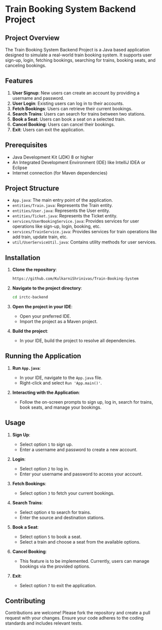 

# Train Booking System Backend Project

## Project Overview

The Train Booking System Backend Project is a Java based application designed to simulate a real-world train booking system. It supports user sign-up, login, fetching bookings, searching for trains, booking seats, and canceling bookings.

## Features

1. **User Signup**: New users can create an account by providing a username and password.
2. **User Login**: Existing users can log in to their accounts.
3. **Fetch Bookings**: Users can retrieve their current bookings.
4. **Search Trains**: Users can search for trains between two stations.
5. **Book a Seat**: Users can book a seat on a selected train.
6. **Cancel Booking**: Users can cancel their bookings.
7. **Exit**: Users can exit the application.

## Prerequisites

- Java Development Kit (JDK) 8 or higher
- An Integrated Development Environment (IDE) like IntelliJ IDEA or Eclipse
- Internet connection (for Maven dependencies)

## Project Structure

- `App.java`: The main entry point of the application.
- `entities/Train.java`: Represents the Train entity.
- `entities/User.java`: Represents the User entity.
- `entities/Ticket.java`: Represents the Ticket entity.
- `services/UserBookingService.java`: Provides services for user operations like sign-up, login, booking, etc.
- `services/TrainService.java`: Provides services for train operations like add train, update train, etc.
- `util/UserServiceUtil.java`: Contains utility methods for user services.

## Installation

1. **Clone the repository**:

    ```bash
    https://github.com/KulkarniShrinivas/Train-Booking-System
    ```

2. **Navigate to the project directory**:

    ```bash
    cd irctc-backend
    ```

3. **Open the project in your IDE**:

    - Open your preferred IDE.
    - Import the project as a Maven project.

4. **Build the project**:

    - In your IDE, build the project to resolve all dependencies.

## Running the Application

1. **Run `App.java`**:

    - In your IDE, navigate to the `App.java` file.
    - Right-click and select `Run 'App.main()'`.

2. **Interacting with the Application**:

    - Follow the on-screen prompts to sign up, log in, search for trains, book seats, and manage your bookings.

## Usage

1. **Sign Up**:

    - Select option `1` to sign up.
    - Enter a username and password to create a new account.

2. **Login**:

    - Select option `2` to log in.
    - Enter your username and password to access your account.

3. **Fetch Bookings**:

    - Select option `3` to fetch your current bookings.

4. **Search Trains**:

    - Select option `4` to search for trains.
    - Enter the source and destination stations.

5. **Book a Seat**:

    - Select option `5` to book a seat.
    - Select a train and choose a seat from the available options.

6. **Cancel Booking**:

    - This feature is to be implemented. Currently, users can manage bookings via the provided options.

7. **Exit**:

    - Select option `7` to exit the application.

## Contributing

Contributions are welcome! Please fork the repository and create a pull request with your changes. Ensure your code adheres to the coding standards and includes relevant tests.

